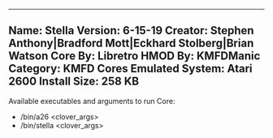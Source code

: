 -----------------------
Name: Stella
Version: 6-15-19
Creator: Stephen Anthony|Bradford Mott|Eckhard Stolberg|Brian Watson
Core By: Libretro
HMOD By: KMFDManic
Category: KMFD Cores
Emulated System: Atari 2600
Install Size: 258 KB
-----------------------
Available executables and arguments to run Core:
- /bin/a26 <rom> <clover_args>
- /bin/stella <rom> <clover_args>
